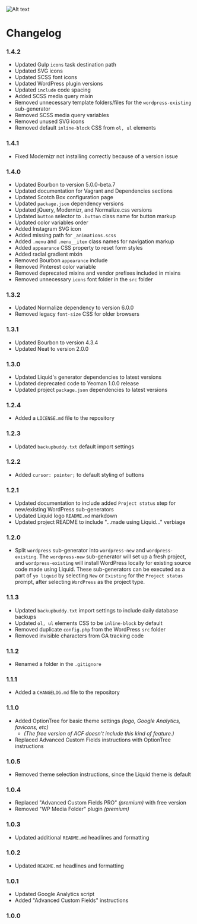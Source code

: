 ![Alt text](http://ryanaltvater.com/assets/img/logo-liquid.png "Liquid - A Yeoman Generator")

# Changelog

### 1.4.2

- Updated Gulp `icons` task destination path
- Updated SVG icons
- Updated SCSS font icons
- Updated WordPress plugin versions
- Updated `include` code spacing
- Added SCSS media query mixin
- Removed unnecessary template folders/files for the `wordpress-existing` sub-generator
- Removed SCSS media query variables
- Removed unused SVG icons
- Removed default `inline-block` CSS from `ol, ul` elements

### 1.4.1

- Fixed Modernizr not installing correctly because of a version issue

### 1.4.0

- Updated Bourbon to version 5.0.0-beta.7
- Updated documentation for Vagrant and Dependencies sections
- Updated Scotch Box configuration page
- Updated `package.json` dependency versions
- Updated jQuery, Modernizr, and Normalize.css versions
- Updated `button` selector to `.button` class name for button markup
- Updated color variables order
- Added Instagram SVG icon
- Added missing path for `_animations.scss`
- Added `.menu` and `.menu__item` class names for navigation markup
- Added `appearance` CSS property to reset form styles
- Added radial gradient mixin
- Removed Bourbon `appearance` include
- Removed Pinterest color variable
- Removed deprecated mixins and vendor prefixes included in mixins
- Removed unnecessary `icons` font folder in the `src` folder

### 1.3.2

- Updated Normalize dependency to version 6.0.0
- Removed legacy `font-size` CSS for older browsers

### 1.3.1

- Updated Bourbon to version 4.3.4
- Updated Neat to version 2.0.0

### 1.3.0

- Updated Liquid's generator dependencies to latest versions
- Updated deprecated code to Yeoman 1.0.0 release
- Updated project `package.json` dependencies to latest versions

### 1.2.4

- Added a `LICENSE.md` file to the repository

### 1.2.3

- Updated `backupbuddy.txt` default import settings

### 1.2.2

- Added `cursor: pointer;` to default styling of buttons

### 1.2.1

- Updated documentation to include added `Project status` step for new/existing WordPress sub-generators
- Updated Liquid logo `README.md` markdown
- Updated project README to include "...made using Liquid..." verbiage

### 1.2.0

- Split `wordpress` sub-generator into `wordpress-new` and `wordpress-existing`. The `wordpress-new` sub-generator will set up a fresh project, and `wordpress-existing` will install WordPress locally for existing source code made using Liquid. These sub-generators can be executed as a part of `yo liquid` by selecting `New` or `Existing` for the `Project status` prompt, after selecting `WordPress` as the project type.

### 1.1.3

- Updated `backupbuddy.txt` import settings to include daily database backups
- Updated `ol, ul` elements CSS to be `inline-block` by default
- Removed duplicate `config.php` from the WordPress `src` folder
- Removed invisible characters from GA tracking code

### 1.1.2

- Renamed a folder in the `.gitignore`

### 1.1.1

- Added a `CHANGELOG.md` file to the repository

### 1.1.0

- Added OptionTree for basic theme settings *(logo, Google Analytics, favicons, etc)*
  - *(The free version of ACF doesn't include this kind of feature.)*
- Replaced Advanced Custom Fields instructions with OptionTree instructions

### 1.0.5

- Removed theme selection instructions, since the Liquid theme is default

### 1.0.4

- Replaced "Advanced Custom Fields PRO" *(premium)* with free version
- Removed "WP Media Folder" plugin *(premium)*

### 1.0.3

- Updated additional `README.md` headlines and formatting

### 1.0.2

- Updated `README.md` headlines and formatting

### 1.0.1

- Updated Google Analytics script
- Added "Advanced Custom Fields" instructions

### 1.0.0